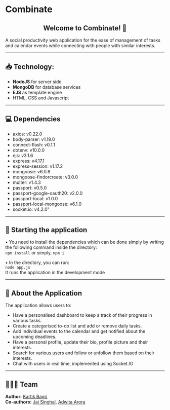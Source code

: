 # Combinate

<h2 align="center">Welcome to Combinate! 💜</h2>

A social productivity web application for the ease of management of tasks and calendar events while connecting with people with similar interests.

<hr>

## 📥 Technology:

<ul>
    <li><b>NodeJS</b> for server side</li>
    <li><b>MongoDB</b> for database services</li>
    <li><b>EJS</b> as template engine</li>
    <li>HTML, CSS and Javascript</li>
</ul>

<hr>

## 💻 Dependencies

<ul>
    <li>axios: v0.22.0</li>
    <li>body-parser: v1.19.0</li>
    <li>connect-flash: v0.1.1</li>
    <li>dotenv: v10.0.0</li>
    <li>ejs: v3.1.6</li>
    <li>express: v4.17.1</li>
    <li>express-session: v1.17.2</li>
    <li>mongoose: v6.0.8</li>
    <li>mongoose-findorcreate: v3.0.0</li>
    <li>multer: v1.4.3</li>
    <li>passport: v0.5.0</li>
    <li>passport-google-oauth20: v2.0.0</li>
    <li>passport-local: v1.0.0</li>
    <li>passport-local-mongoose: v6.1.0</li>
    <li>socket.io: v4.2.0"</li>
</ul>

<hr>

## 🚩 Starting the application
• You need to install the dependencies which can be done simply by writing the following command inside the directory: <br>
`npm install` or simply, `npm i`<br>

• In the directory, you can run:<br>
`node app.js`<br>
It runs the application in the development mode

<hr>

## 📕 About the Application

The application allows users to:
<ul>
    <li>Have a personalised dashboard to keep a track of their progress in various tasks.</li>
    <li>Create a categorised to-do list and add or remove daily tasks.</li>
    <li>Add individual events to the calendar and get notified about the upcoming deadlines.</li>
    <li>Have a personal profile, update their bio, profile picture and their interests.</li>
    <li>Search for various users and follow or unfollow them based on their interests.</li>
    <li>Chat with users in real time, implemented using Socket.IO</li>
    
</ul>

<hr>

## 🧑🏻‍💻 Team

**Author:** [Kartik Bagri](https://github.com/kartikbagri) \
**Co-authors:** [Jai Singhal](https://github.com/Jai12396), [Adwita Arora](https://github.com/adwitaarora)
